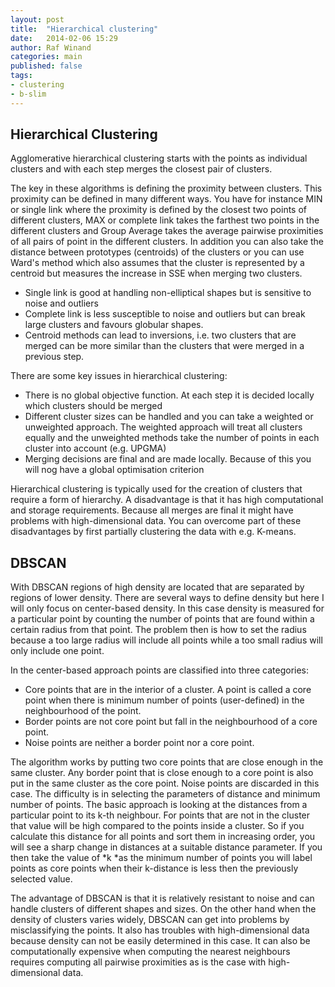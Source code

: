 ```yaml
---
layout: post
title:  "Hierarchical clustering"
date:   2014-02-06 15:29
author: Raf Winand
categories: main
published: false
tags:
- clustering
- b-slim
---
```

## Hierarchical Clustering
Agglomerative hierarchical clustering starts with the points as individual clusters and with each step merges the closest pair of clusters.

The key in these algorithms is defining the proximity between clusters. This proximity can be defined in many different ways. You have for instance MIN or single link where the proximity is defined by the closest two points of different clusters, MAX or complete link takes the farthest two points in the different clusters and Group Average takes the average pairwise proximities of all pairs of point in the different clusters. In addition you can also take the distance between prototypes (centroids) of the clusters or you can use Ward's method which also assumes that the cluster is represented by a centroid but measures the increase in SSE when merging two clusters.

* Single link is good at handling non-elliptical shapes but is sensitive to noise and outliers
* Complete link is less susceptible to noise and outliers but can break large clusters and favours globular shapes.
* Centroid methods can lead to inversions, i.e. two clusters that are merged can be more similar than the clusters that were merged in a previous step.

There are some key issues in hierarchical clustering:

* There is no global objective function. At each step it is decided locally which clusters should be merged
* Different cluster sizes can be handled and you can take a weighted or unweighted approach. The weighted approach will treat all clusters equally and the unweighted methods take the number of points in each cluster into account (e.g. UPGMA)
* Merging decisions are final and are made locally. Because of this you will nog have a global optimisation criterion

Hierarchical clustering is typically used for the creation of clusters that require a form of hierarchy. A disadvantage is that it has high computational and storage requirements. Because all merges are final it might have problems with high-dimensional data. You can overcome part of these disadvantages by first partially clustering the data with e.g. K-means.

## DBSCAN
With DBSCAN regions of high density are located that are separated by regions of lower density. There are several ways to define density but here I will only focus on center-based density. In this case density is measured for a particular point by counting the number of points that are found within a certain radius from that point. The problem then is how to set the radius because a too large radius will include all points while a too small radius will only include one point.

In the center-based approach points are classified into three categories:

* Core points that are in the interior of a cluster. A point is called a core point when there is minimum number of points (user-defined) in the neighbourhood of the point.
* Border points are not core point but fall in the neighbourhood of a core point.
* Noise points are neither a border point nor a core point.

The algorithm works by putting two core points that are close enough in the same cluster. Any border point that is close enough to a core point is also put in the same cluster as the core point. Noise points are discarded in this case. The difficulty is in selecting the parameters of distance and minimum number of points. The basic approach is looking at the distances from a particular point to its k-th neighbour. For points that are not in the cluster that value will be high compared to the points inside a cluster. So if you calculate this distance for all points and sort them in increasing order, you will see a sharp change in distances at a suitable distance parameter. If you then take the value of *k *as the minimum number of points you will label points as core points when their k-distance is less then the previously selected value.

The advantage of DBSCAN is that it is relatively resistant to noise and can handle clusters of different shapes and sizes. On the other hand when the density of clusters varies widely, DBSCAN can get into problems by misclassifying the points. It also has troubles with high-dimensional data because density can not be easily determined in this case. It can also be computationally expensive when computing the nearest neighbours requires computing all pairwise proximities as is the case with high-dimensional data.
